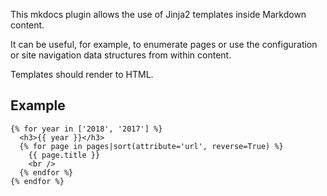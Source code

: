 This mkdocs plugin allows the use of Jinja2 templates inside Markdown content.

It can be useful, for example, to enumerate pages or use the configuration or site navigation data structures from within content.

Templates should render to HTML.

## Example
```
{% for year in ['2018', '2017'] %}
  <h3>{{ year }}</h3>
  {% for page in pages|sort(attribute='url', reverse=True) %}
    {{ page.title }}
    <br />
  {% endfor %}
{% endfor %}
```




